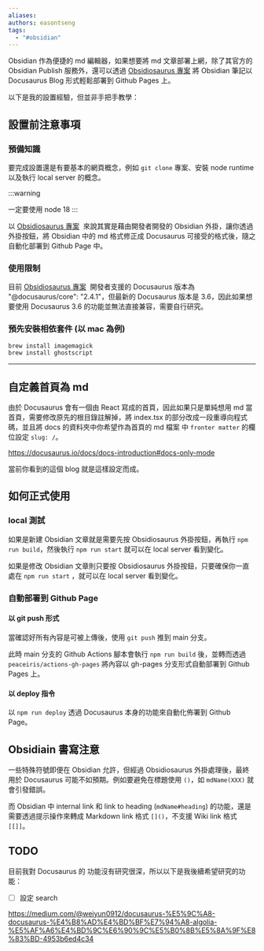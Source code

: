```yaml
---
aliases: 
authors: easontseng
tags:
  - "#obsidian"
---
```


Obsidian 作為便捷的 md 編輯器，如果想要將 md 文章部署上網，除了其官方的 Obsidian Publish 服務外，還可以透過 [Obsidiosaurus 專案](https://cimsta.github.io/obsidiosaurus-docs/docs/main/Get%20started/quick_start) 將 Obsidian 筆記以 Docusaurus Blog 形式輕鬆部署到 Github Pages 上。

以下是我的設置經驗，但並非手把手教學：

## 設置前注意事項

### 預備知識

要完成設置還是有要基本的網頁概念，例如 `git clone` 專案、安裝 node runtime 以及執行 local server 的概念。

:::warning

一定要使用 node 18
:::

以 [Obsidiosaurus 專案](https://cimsta.github.io/obsidiosaurus-docs/docs/main/Get%20started/quick_start)  來說其實是藉由開發者開發的 Obsidian 外掛，讓你透過外掛按鈕，將 Obsidian 中的 md 格式修正成 Docusaurus 可接受的格式後，隨之自動化部署到 Github Page 中。

### 使用限制

目前 [Obsidiosaurus 專案](https://cimsta.github.io/obsidiosaurus-docs/docs/main/Get%20started/quick_start)  開發者支援的 Docusaurus 版本為 "@docusaurus/core": "2.4.1"，但最新的 Docusaurus 版本是 3.6，因此如果想要使用 Docusaurus 3.6 的功能並無法直接兼容，需要自行研究。

### 預先安裝相依套件 (以 mac 為例)

```bash
brew install imagemagick
brew install ghostscript
```

---
## 自定義首頁為 md

由於 Docusaurus 會有一個由 React 寫成的首頁，因此如果只是單純想用 md 當首頁，需要修改原先的根目錄註解掉，將 index.tsx 的部分改成一段重導向程式碼，並且將 docs 的資料夾中你希望作為首頁的 md 檔案 中 `fronter matter` 的欄位設定 `slug: /`。

https://docusaurus.io/docs/docs-introduction#docs-only-mode

當前你看到的這個 blog 就是這樣設定而成。

## 如何正式使用

### local 測試

如果是新建 Obsidian 文章就是需要先按 Obsidiosaurus 外掛按鈕，再執行 `npm run build`，然後執行 `npm run start` 就可以在 local server 看到變化。

如果是修改 Obsidian 文章則只要按 Obsidiosaurus 外掛按鈕，只要確保你一直處在 `npm run start` ，就可以在 local server 看到變化。

### 自動部署到 Github Page

#### 以 git push 形式
當確認好所有內容是可被上傳後，使用 `git push` 推到 main 分支。

此時 main 分支的 Github Actions 腳本會執行 `npm run build` 後，並轉而透過 `peaceiris/actions-gh-pages` 將內容以 gh-pages 分支形式自動部署到 Github Pages 上。
#### 以 deploy 指令

以 `npm run deploy` 透過 Docusaurus 本身的功能來自動化佈署到 Github Page。
## Obsidiain 書寫注意

一些特殊符號即便在 Obsidian 允許，但經過 Obsidiosaurus 外掛處理後，最終用於 Docusaurus 可能不如預期。例如要避免在標題使用 `()`，如 `mdName(XXX)` 就會引發錯誤。

而 Obsidian 中 internal link 和 link to heading (`mdName#heading`) 的功能，還是需要透過提示操作來轉成 Markdown link 格式 `[]()`，不支援 Wiki link 格式 `[[]]`。
## TODO

目前我對 Docusaurus 的 功能沒有研究很深，所以以下是我後續希望研究的功能：

- [ ] 設定 search

https://medium.com/@weiyun0912/docusaurus-%E5%9C%A8-docusaurus-%E4%B8%AD%E4%BD%BF%E7%94%A8-algolia-%E5%AF%A6%E4%BD%9C%E6%90%9C%E5%B0%8B%E5%8A%9F%E8%83%BD-4953b6ed4c34
